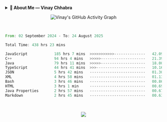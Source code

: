 <p align="center">
  <details>
    <summary><b>💫 About Me — Vinay Chhabra</b></summary>

  > 👋 Hi, I’m **Vinay Chhabra**  
  > A **DSA Enthusiast**, **Web Developer**, and **Competitive Programmer**  
  > Currently learning **Frontend System Design**, **Docker**, and **Kubernetes**  
  > Always **Learning and Growing** 🚀  

  ---

  ### 💬 Ask Me About:
  - Data Structures and Algorithms  
  - Competitive Programming  
  - Web Development  

  ---

  ### 📫 Reach Me:
  - 📧 [Chhabravinay549@gmail.com](mailto:Chhabravinay549@gmail.com)  
  - 💼 [LinkedIn](https://www.linkedin.com/in/vinay-chhabra-a377601a9/)  
  - 🐙 [GitHub](https://github.com/code-walker-23)  

  ---

  ### 📈 GitHub Stats
  ![Profile Views](https://img.shields.io/badge/Profile%20Views-1000-blue?style=flat-square)
  ![GitHub Followers](https://img.shields.io/github/followers/code-walker-23?style=flat-square&logo=github)

  </details>
</p>




<div align="center">
  
 ![Vinay's GitHub Activity Graph](https://github-readme-activity-graph.vercel.app/graph?username=code-walker-23&bg_color=0d1117&color=ffffff&line=ee2a7b&point=f0f0f0&area=true&hide_border=true)

<br>

</div>



<!--START_SECTION:waka-->

```rust
From: 02 September 2024 - To: 24 August 2025

Total Time: 438 hrs 23 mins

JavaScript            185 hrs 7 mins  >>>>>>>>>>>--------------   42.09 %
C++                   94 hrs 4 mins   >>>>>--------------------   21.39 %
Java                  79 hrs 11 mins  >>>>>--------------------   18.00 %
TypeScript            44 hrs 41 mins  >>>----------------------   10.16 %
JSON                  5 hrs 42 mins   -------------------------   01.30 %
XML                   4 hrs 58 mins   -------------------------   01.13 %
Bash                  3 hrs 46 mins   -------------------------   00.86 %
HTML                  3 hrs 1 min     -------------------------   00.69 %
Java Properties       2 hrs 57 mins   -------------------------   00.67 %
Markdown              2 hrs 45 mins   -------------------------   00.63 %
```

<!--END_SECTION:waka-->



<div align="center">
  
<br>

![](https://quotes-github-readme.vercel.app/api?type=horizontal&theme=gruvbox)

</div>
